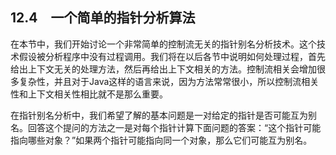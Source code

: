## 12.4　一个简单的指针分析算法

在本节中，我们开始讨论一个非常简单的控制流无关的指针别名分析技术。这个技术假设被分析程序中没有过程调用。我们将在以后各节中说明如何处理过程，首先给出上下文无关的处理方法，然后再给出上下文相关的方法。控制流相关会增加很多复杂性，并且对于Java这样的语言来说，因为方法常常很小，所以控制流相关性和上下文相关性相比就不是那么重要。

在指针别名分析中，我们希望了解的基本问题是一对给定的指针是否可能互为别名。回答这个提问的方法之一是对每个指针计算下面问题的答案：“这个指针可能指向哪些对象？”如果两个指针可能指向同一个对象，那么它们可能互为别名。